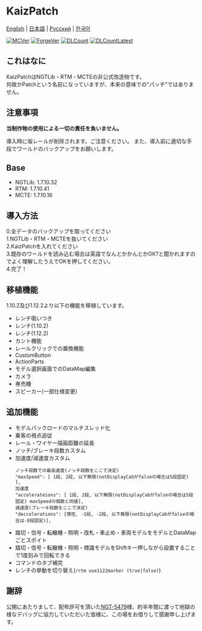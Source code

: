 # KaizPatch

[English](README.md) | [日本語](README.ja.md) | [Русский](README.ru.md) | [한국어](README.ko.md)

[![MCVer](https://img.shields.io/badge/Minecraft-1.7.10-brightgreen)](https://www.minecraft.net/)
[![ForgeVer](https://img.shields.io/badge/Forge-10.13.4.1614-important)](https://files.minecraftforge.net/maven/net/minecraftforge/forge/index_1.7.10.html)
[![DLCount](https://img.shields.io/github/downloads/Kai-Z-JP/KaizPatchX/total)](https://github.com/Kai-Z-JP/KaizPatchX/releases)
[![DLCountLatest](https://img.shields.io/github/downloads/Kai-Z-JP/KaizPatchX/latest/total)](https://github.com/Kai-Z-JP/KaizPatchX/releases/latest)

## これはなに
KaizPatchはNGTLib・RTM・MCTEの非公式改造物です。\
何故かPatchという名前になっていますが、本来の意味での"パッチ"ではありません。

## 注意事項

**当制作物の使用による一切の責任を負いません。**

導入時に坂レールが削除されます。ご注意ください。 また、導入前に適切な手段でワールドのバックアップをお願いします。

## Base

- NGTLib: 1.7.10.32
- RTM: 1.7.10.41
- MCTE: 1.7.10.16

## 導入方法

0.全データのバックアップを取ってください\
1.NGTLib・RTM・MCTEを抜いてください\
2.KaizPatchを入れてください\
3.既存のワールドを読み込む場合は英語でなんとかかんとかOK?と聞かれますのでよく理解したうえでOKを押してください。\
4.完了！

## 移植機能

1.10.2及び1.12.2より以下の機能を移植しています。

- レンチ吸いつき
- レンチ(1.10.2)
- レンチ(1.12.2)
- カント機能
- レールクリックでの置換機能
- CustomButton
- ActionParts
- モデル選択画面でのDataMap編集
- カメラ
- 券売機
- スピーカー(一部仕様変更)

## 追加機能
- モデルパックロードのマルチスレッド化
- 乗客の視点追従
- レール・ワイヤー描画距離の延長
- ノッチ/ブレーキ段数カスタム
- 加速度/減速度カスタム
  ```
  ノッチ段数での最高速度(ノッチ段数をここで決定)
  "maxSpeed": [ 1段, 2段, 以下無限(notDisplayCabがfalseの場合は5段固定) ],
  加速度
  "accelerateions": [ 1段, 2段, 以下無限(notDisplayCabがfalseの場合は5段固定) maxSpeedの個数と同値],
  減速度(ブレーキ段数をここで決定)
  "deccelerations": [惰性, -1段, -2段, 以下無限(notDisplayCabがfalseの場合は-8段固定)],
  ```
- 踏切・信号・転轍機・照明・改札・車止め・車両モデルをモデルとDataMapごとスポイト
- 踏切・信号・転轍機・照明・標識モデルをShiftキー押しながら設置することで1度刻みで回転できる
- コマンドのタブ補完
- レンチの挙動を切り替え(`/rtm use1122marker (true|false)`)

## 謝辞
公開にあたりまして、配布許可を頂いた[NGT-5479](https://twitter.com/ngt5479)様、約半年間に渡って地獄の様なデバッグに協力していただいた皆様に、この場をお借りして感謝申し上げます。
